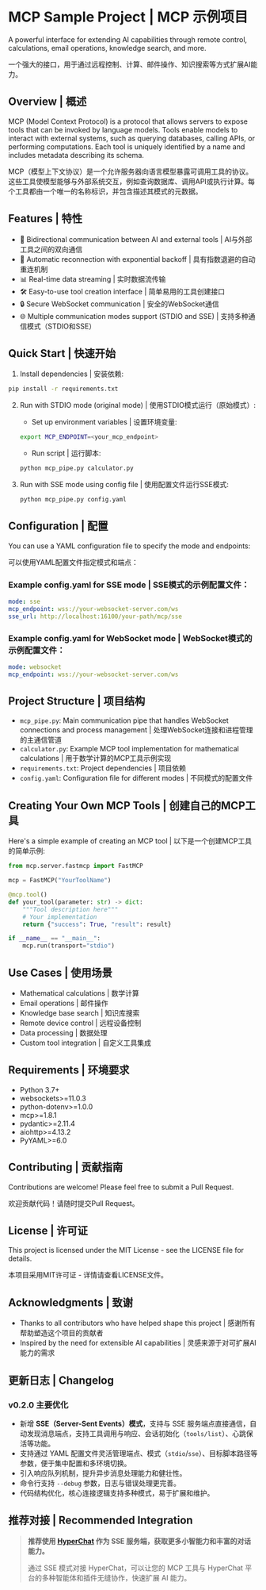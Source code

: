 # MCP Sample Project | MCP 示例项目

A powerful interface for extending AI capabilities through remote control, calculations, email operations, knowledge search, and more.

一个强大的接口，用于通过远程控制、计算、邮件操作、知识搜索等方式扩展AI能力。

## Overview | 概述

MCP (Model Context Protocol) is a protocol that allows servers to expose tools that can be invoked by language models. Tools enable models to interact with external systems, such as querying databases, calling APIs, or performing computations. Each tool is uniquely identified by a name and includes metadata describing its schema.

MCP（模型上下文协议）是一个允许服务器向语言模型暴露可调用工具的协议。这些工具使模型能够与外部系统交互，例如查询数据库、调用API或执行计算。每个工具都由一个唯一的名称标识，并包含描述其模式的元数据。

## Features | 特性

- 🔌 Bidirectional communication between AI and external tools | AI与外部工具之间的双向通信
- 🔄 Automatic reconnection with exponential backoff | 具有指数退避的自动重连机制
- 📊 Real-time data streaming | 实时数据流传输
- 🛠️ Easy-to-use tool creation interface | 简单易用的工具创建接口
- 🔒 Secure WebSocket communication | 安全的WebSocket通信
- 🌐 Multiple communication modes support (STDIO and SSE) | 支持多种通信模式（STDIO和SSE）

## Quick Start | 快速开始

1. Install dependencies | 安装依赖:
```bash
pip install -r requirements.txt
```

2. Run with STDIO mode (original mode) | 使用STDIO模式运行（原始模式）:

   - Set up environment variables | 设置环境变量:
   ```bash
   export MCP_ENDPOINT=<your_mcp_endpoint>
   ```

   - Run script | 运行脚本:
   ```bash
   python mcp_pipe.py calculator.py
   ```

3. Run with SSE mode using config file | 使用配置文件运行SSE模式:
   ```bash
   python mcp_pipe.py config.yaml
   ```

## Configuration | 配置

You can use a YAML configuration file to specify the mode and endpoints:

可以使用YAML配置文件指定模式和端点：

### Example config.yaml for SSE mode | SSE模式的示例配置文件：
```yaml
mode: sse
mcp_endpoint: wss://your-websocket-server.com/ws
sse_url: http://localhost:16100/your-path/mcp/sse
```

### Example config.yaml for WebSocket mode | WebSocket模式的示例配置文件：
```yaml
mode: websocket
mcp_endpoint: wss://your-websocket-server.com/ws
```

## Project Structure | 项目结构

- `mcp_pipe.py`: Main communication pipe that handles WebSocket connections and process management | 处理WebSocket连接和进程管理的主通信管道
- `calculator.py`: Example MCP tool implementation for mathematical calculations | 用于数学计算的MCP工具示例实现
- `requirements.txt`: Project dependencies | 项目依赖
- `config.yaml`: Configuration file for different modes | 不同模式的配置文件

## Creating Your Own MCP Tools | 创建自己的MCP工具

Here's a simple example of creating an MCP tool | 以下是一个创建MCP工具的简单示例:

```python
from mcp.server.fastmcp import FastMCP

mcp = FastMCP("YourToolName")

@mcp.tool()
def your_tool(parameter: str) -> dict:
    """Tool description here"""
    # Your implementation
    return {"success": True, "result": result}

if __name__ == "__main__":
    mcp.run(transport="stdio")
```

## Use Cases | 使用场景

- Mathematical calculations | 数学计算
- Email operations | 邮件操作
- Knowledge base search | 知识库搜索
- Remote device control | 远程设备控制
- Data processing | 数据处理
- Custom tool integration | 自定义工具集成

## Requirements | 环境要求

- Python 3.7+
- websockets>=11.0.3
- python-dotenv>=1.0.0
- mcp>=1.8.1
- pydantic>=2.11.4
- aiohttp>=4.13.2
- PyYAML>=6.0

## Contributing | 贡献指南

Contributions are welcome! Please feel free to submit a Pull Request.

欢迎贡献代码！请随时提交Pull Request。

## License | 许可证

This project is licensed under the MIT License - see the LICENSE file for details.

本项目采用MIT许可证 - 详情请查看LICENSE文件。

## Acknowledgments | 致谢

- Thanks to all contributors who have helped shape this project | 感谢所有帮助塑造这个项目的贡献者
- Inspired by the need for extensible AI capabilities | 灵感来源于对可扩展AI能力的需求

## 更新日志 | Changelog

### v0.2.0 主要优化

- 新增 **SSE（Server-Sent Events）模式**，支持与 SSE 服务端点直接通信，自动发现消息端点，支持工具调用与响应、会话初始化（`tools/list`）、心跳保活等功能。
- 支持通过 YAML 配置文件灵活管理端点、模式（`stdio`/`sse`）、目标脚本路径等参数，便于集中配置和多环境切换。
- 引入响应队列机制，提升异步消息处理能力和健壮性。
- 命令行支持 `--debug` 参数，日志与错误处理更完善。
- 代码结构优化，核心连接逻辑支持多种模式，易于扩展和维护。

## 推荐对接 | Recommended Integration

> **推荐使用 [HyperChat](https://github.com/BigSweetPotatoStudio/HyperChat/blob/doc/README.zh.md) 作为 SSE 服务端，获取更多小智能力和丰富的对话能力。**
>
> 通过 SSE 模式对接 HyperChat，可以让您的 MCP 工具与 HyperChat 平台的多种智能体和插件无缝协作，快速扩展 AI 能力。
